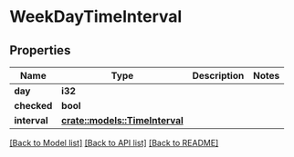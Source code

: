 # WeekDayTimeInterval

## Properties

Name | Type | Description | Notes
------------ | ------------- | ------------- | -------------
**day** | **i32** |  | 
**checked** | **bool** |  | 
**interval** | [**crate::models::TimeInterval**](TimeInterval.md) |  | 

[[Back to Model list]](../README.md#documentation-for-models) [[Back to API list]](../README.md#documentation-for-api-endpoints) [[Back to README]](../README.md)


